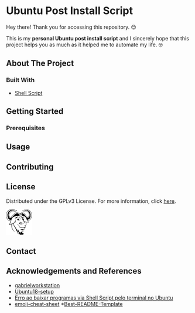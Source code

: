 <!-- Greetings -->
# Ubuntu Post Install Script
Hey there! Thank you for accessing this repository. :blush:
 
This is my **personal Ubuntu post install script** and I sincerely hope that this project helps you as much as it helped me to automate my life. :nerd_face:

<!-- About The Project -->
## About The Project

<!-- Built With -->
### Built With

* [Shell Script](https://en.wikipedia.org/wiki/Shell_script)

<!-- Getting Started -->
## Getting Started

<!-- Prerequisites -->
### Prerequisites

<!-- Usage Examples -->
## Usage

<!-- Contributing -->
## Contributing

<!-- License -->
## License

Distributed under the GPLv3 License. For more information, click [here](https://github.com/vyujitanaka/Ubuntu-Post-Install-Script/blob/master/LICENSE).

<!-- License Logos -->
<p align = "left">
    <a href="https://github.com/vyujitanaka/Ubuntu-Post-Install-Script/blob/master/images/GPLv3-Logo.png">
    <img src="images/GNU-Logo.png" alt="GNU Logo" width="70" height="70">
    </a>
</p>

<!-- Contact -->
## Contact

<!-- Acknowledgements and References-->
## Acknowledgements and References

* [gabrielworkstation](https://github.com/Diolinux/gabrielworkstation)
* [Ubuntu18-setup](https://github.com/ChrisTitusTech/Ubuntu18-setup)
* [Erro ao baixar programas via Shell Script pelo terminal no Ubuntu](https://plus.diolinux.com.br/t/erro-ao-baixar-programas-via-shell-script-pelo-terminal-no-ubuntu/27328)
* [emoji-cheat-sheet](https://github.com/ikatyang/emoji-cheat-sheet)
*[Best-README-Template](https://github.com/othneildrew/Best-README-Template)